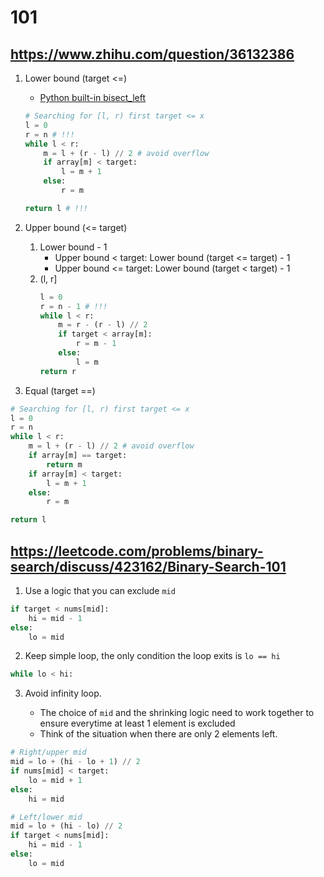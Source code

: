# 101


## https://www.zhihu.com/question/36132386

1. Lower bound (target <=)
   - [Python built-in bisect_left](https://github.com/python/cpython/blob/3.9/Lib/bisect.py#L50)

   ```python
   # Searching for [l, r) first target <= x
   l = 0
   r = n # !!!
   while l < r:
       m = l + (r - l) // 2 # avoid overflow
       if array[m] < target:
           l = m + 1
       else:
           r = m
   
   return l # !!!
   ```

2. Upper bound (<= target)

   1. Lower bound - 1 
      - Upper bound < target: Lower bound (target <= target) - 1
      - Upper bound <= target: Lower bound (target < target) - 1
   1. (l, r]
      ```python
      l = 0
      r = n - 1 # !!!
      while l < r:
          m = r - (r - l) // 2
          if target < array[m]:
              r = m - 1
          else:
              l = m
      return r
      ```
3. Equal (target ==)

```python
# Searching for [l, r) first target <= x
l = 0
r = n
while l < r:
    m = l + (r - l) // 2 # avoid overflow
    if array[m] == target:
        return m
    if array[m] < target:
        l = m + 1
    else:
        r = m

return l    
```


## https://leetcode.com/problems/binary-search/discuss/423162/Binary-Search-101

1. Use a logic that you can exclude `mid`

```python
if target < nums[mid]:
    hi = mid - 1
else:
    lo = mid
```

2. Keep simple loop, the only condition the loop exits is `lo == hi`

```python
while lo < hi:
```

3. Avoid infinity loop. 

   - The choice of `mid` and the shrinking logic need to work together to ensure everytime at least 1
 element is excluded
   - Think of the situation when there are only 2 elements left.
 
```python
# Right/upper mid
mid = lo + (hi - lo + 1) // 2
if nums[mid] < target:
    lo = mid + 1
else:
    hi = mid 
```

```python
# Left/lower mid
mid = lo + (hi - lo) // 2
if target < nums[mid]:
    hi = mid - 1
else:
    lo = mid
```
